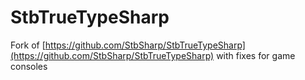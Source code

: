# StbTrueTypeSharp

Fork of [https://github.com/StbSharp/StbTrueTypeSharp](https://github.com/StbSharp/StbTrueTypeSharp) with fixes for game consoles

